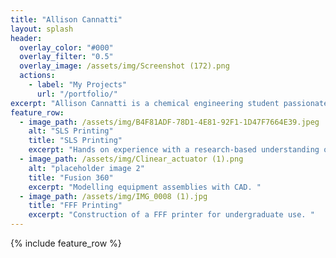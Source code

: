 ```yaml
---
title: "Allison Cannatti"
layout: splash
header:
  overlay_color: "#000"
  overlay_filter: "0.5"
  overlay_image: /assets/img/Screenshot (172).png
  actions:
    - label: "My Projects"
      url: "/portfolio/"
excerpt: "Allison Cannatti is a chemical engineering student passionate about design and sustainability. She has experience with additive manufacturing and plans to apply these skills to future endeavors."
feature_row:
  - image_path: /assets/img/B4F81ADF-78D1-4E81-92F1-1D47F7664E39.jpeg
    alt: "SLS Printing"
    title: "SLS Printing"
    excerpt: "Hands on experience with a research-based understanding of theory."
  - image_path: /assets/img/Clinear_actuator (1).png
    alt: "placeholder image 2"
    title: "Fusion 360"
    excerpt: "Modelling equipment assemblies with CAD. "
  - image_path: /assets/img/IMG_0008 (1).jpg
    title: "FFF Printing"
    excerpt: "Construction of a FFF printer for undergraduate use. "
---
```


{% include feature_row %}

